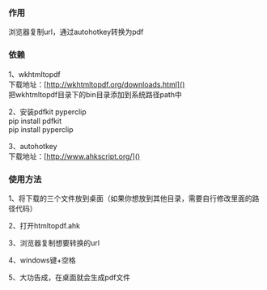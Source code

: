 ### 作用

浏览器复制url，通过autohotkey转换为pdf

### 依赖

1、wkhtmltopdf  
下载地址：[http://wkhtmltopdf.org/downloads.html]()  
把wkhtmltopdf目录下的bin目录添加到系统路径path中

2、安装pdfkit  pyperclip  
pip install pdfkit  
pip install pyperclip  

3、autohotkey  
下载地址：[http://www.ahkscript.org/]()

### 使用方法

1、将下载的三个文件放到桌面（如果你想放到其他目录，需要自行修改里面的路径代码）

2、打开htmltopdf.ahk

3、浏览器复制想要转换的url

4、windows键+空格

5、大功告成，在桌面就会生成pdf文件
